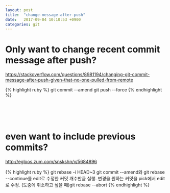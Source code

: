 ```yaml
---
layout: post
title:  "change-message-after-push"
date:   2017-09-04 10:10:53 +0900
categories: git
---
```


# Only want to change recent commit message after push?  
https://stackoverflow.com/questions/8981194/changing-git-commit-message-after-push-given-that-no-one-pulled-from-remote  

{% highlight ruby %}
git commit --amend
git push --force <repository> <branch>
{% endhighlight %}

<br><br><br>
# even want to include previous commits?
http://egloos.zum.com/snskshn/v/5684896  

{% highlight ruby %}
git rebase -i HEAD~3
git commit --amend와 git rebase --continue를 edit로 수정한 커밋 개수만큼 실행.
변경을 원하는 커밋을 pick에서 edit로 수정.
(도중에 취소하고 싶을 때)git rebase --abort
{% endhighlight %}
